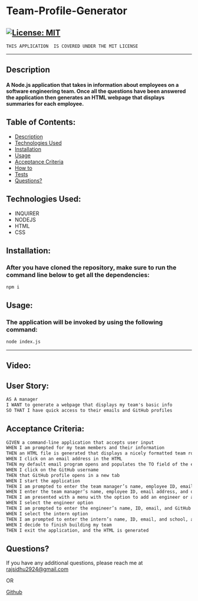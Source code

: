 # Team-Profile-Generator

  ## [![License: MIT](https://img.shields.io/badge/License-MIT-yellow.svg)](https://opensource.org/licenses/MIT)
    THIS APPLICATION  IS COVERED UNDER THE MIT LICENSE

---

## Description
#### A Node.js application that takes in information about employees on a software engineering team. Once all the questions have been answered the application then generates an HTML webpage that displays summaries for each employee.

## Table of Contents:
  - [Description](#description)
  - [Technologies Used](#technologies-used)
  - [Installation](#installation)
  - [Usage](#usage)
  - [Acceptance Criteria](#acceptance-criteria)
  - [How to](#video)
  - [Tests](#tests)
- [Questions?](#questions)

## Technologies Used:
- INQUIRER
- NODEJS 
- HTML 
- CSS 

## Installation:
### After you have cloned the repository, make sure to run the command line below to get all the dependencies:

```
npm i
```

## Usage:
### The application will be invoked by using the following command:

```bash
node index.js
```
---
## Video: 



## User Story:
```md
AS A manager
I WANT to generate a webpage that displays my team's basic info
SO THAT I have quick access to their emails and GitHub profiles
```

## Acceptance Criteria:
```md
GIVEN a command-line application that accepts user input
WHEN I am prompted for my team members and their information
THEN an HTML file is generated that displays a nicely formatted team roster based on user input
WHEN I click on an email address in the HTML
THEN my default email program opens and populates the TO field of the email with the address
WHEN I click on the GitHub username
THEN that GitHub profile opens in a new tab
WHEN I start the application
THEN I am prompted to enter the team manager’s name, employee ID, email address, and office number
WHEN I enter the team manager’s name, employee ID, email address, and office number
THEN I am presented with a menu with the option to add an engineer or an intern or to finish building my team
WHEN I select the engineer option
THEN I am prompted to enter the engineer’s name, ID, email, and GitHub username, and I am taken back to the menu
WHEN I select the intern option
THEN I am prompted to enter the intern’s name, ID, email, and school, and I am taken back to the menu
WHEN I decide to finish building my team
THEN I exit the application, and the HTML is generated
```


## Questions?
If you have any additional questions, please reach me at rajsidhu2924@gmail.com

OR
<br />

[Github](https://www.github.com/rajveer-s)

